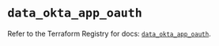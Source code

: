 # `data_okta_app_oauth`

Refer to the Terraform Registry for docs: [`data_okta_app_oauth`](https://registry.terraform.io/providers/okta/okta/4.11.1/docs/data-sources/app_oauth).
